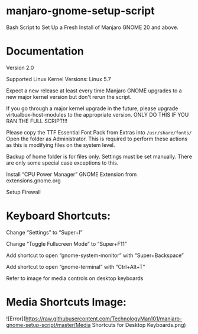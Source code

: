 # manjaro-gnome-setup-script
Bash Script to Set Up a Fresh Install of Manjaro GNOME 20 and above.


# Documentation

Version 2.0

Supported Linux Kernel Versions: Linux 5.7

Expect a new release at least every time Manjaro GNOME upgrades to a new major kernel version but don't rerun the script.

If you go through a major kernel upgrade in the future, please upgrade virtualbox-host-modules to the appropriate version. ONLY DO THIS IF YOU RAN THE FULL SCRIPT!!!

Please copy the TTF Essential Font Pack from Extras into `/usr/share/fonts/` Open the folder as Administrator. This is required to perform these actions as this is modifying files on the system level.

Backup of home folder is for files only. Settings must be set manually. There are only some special case exceptions to this.

Install “CPU Power Manager” GNOME Extension from extensions.gnome.org

Setup Firewall


# Keyboard Shortcuts:

Change “Settings” to “Super+I”

Change “Toggle Fullscreen Mode” to “Super+F11”

Add shortcut to open “gnome-system-monitor” with “Super+Backspace”

Add shortcut to open “gnome-terminal” with “Ctrl+Alt+T”

Refer to image for media controls on desktop keyboards


# Media Shortcuts Image:
![Error](https://raw.githubusercontent.com/TechnologyMan101/manjaro-gnome-setup-script/master/Media Shortcuts for Desktop Keyboards.png)
